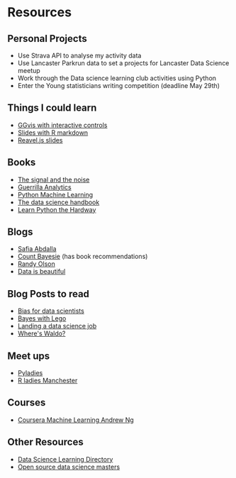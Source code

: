 # Resources

## Personal Projects

* Use Strava API to analyse my activity data
* Use Lancaster Parkrun data to set a projects for Lancaster Data Science meetup
* Work through the Data science learning club activities using Python
* Enter the Young statisticians writing competition (deadline May 29th)

## Things I could learn

* [GGvis with interactive controls](http://ggvis.rstudio.com/interactivity.html#basic-interactive-controls)
* [Slides with R markdown]()
* [Reavel.js slides]()

## Books

* [The signal and the noise](https://www.amazon.com/gp/product/B007V65R54/ref=as_li_tl?ie=UTF8&camp=1789&creative=390957&creativeASIN=B007V65R54&linkCode=as2&tag=datasciguide-20&linkId=BEWNMOSSY23476VD)
* [Guerrilla Analytics](https://www.amazon.co.uk/Guerrilla-Analytics-Practical-Approach-Working/dp/0128002182/ref=sr_1_1?ie=UTF8&qid=1492723717&sr=8-1&keywords=Guerrilla+Analytics%3A)
* [Python Machine Learning](https://www.amazon.com/Python-Machine-Learning-Sebastian-Raschka/dp/1783555130/ref=as_li_ss_il?ie=UTF8&qid=1459217359&sr=8-1&keywords=python+machine+learning&linkCode=li2&tag=becomingadatascientist-20&linkId=f04b3b2e25bf4141f8a3a8c8beac8f16)
* [The data science handbook](http://www.thedatasciencehandbook.com/)
* [Learn Python the Hardway](https://learnpythonthehardway.org/book/)

## Blogs

* [Safia Abdalla](https://safia.rocks/)
* [Count Bayesie](https://www.countbayesie.com/) (has book recommendations)
* [Randy Olson](http://www.randalolson.com/blog/)
* [Data is beautiful](https://www.reddit.com/r/dataisbeautiful/)


## Blog Posts to read

* [Bias for data scientists](https://www.becomingadatascientist.com/2015/11/22/a-challenge-to-data-scientists/)
* [Bayes with Lego](https://www.countbayesie.com/blog/2015/2/18/bayes-theorem-with-lego)
* [Landing a data science job](http://www.erinshellman.com/crushed-it-landing-a-data-science-job/)
* [Where's Waldo?](http://www.randalolson.com/2015/02/03/heres-waldo-computing-the-optimal-search-strategy-for-finding-waldo/)

## Meet ups

* [Pyladies](http://www.pyladies.com/locations/)
* [R ladies Manchester](https://www.meetup.com/R-Ladies-Manchester/)

## Courses

* [Coursera Machine Learning Andrew Ng](https://www.coursera.org/learn/machine-learning)

## Other Resources

*  [Data Science Learning Directory](http://www.datasciguide.com/)
*  [Open source data science masters](http://datasciencemasters.org/)